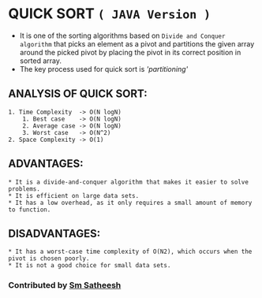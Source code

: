 # QUICK SORT `( JAVA Version )`

* It is one of the sorting algorithms based on `Divide and Conquer algorithm` that picks an element as a pivot and partitions the given array around the picked pivot by placing the pivot in its correct position in sorted array.
* The key process used for quick sort is _'partitioning'_

## ANALYSIS OF QUICK SORT:

	1. Time Complexity  -> O(N logN)
		1. Best case    -> O(N logN)
		2. Average case -> O(N logN)
		3. Worst case   -> O(N^2)
	2. Space Complexity -> O(1)
	
## ADVANTAGES:
	
	* It is a divide-and-conquer algorithm that makes it easier to solve problems.
	* It is efficient on large data sets.
	* It has a low overhead, as it only requires a small amount of memory to function.
	
## DISADVANTAGES:
	
	* It has a worst-case time complexity of O(N2), which occurs when the pivot is chosen poorly.
	* It is not a good choice for small data sets.
	
### Contributed by [Sm Satheesh]( https://github.com/smsatheesh )